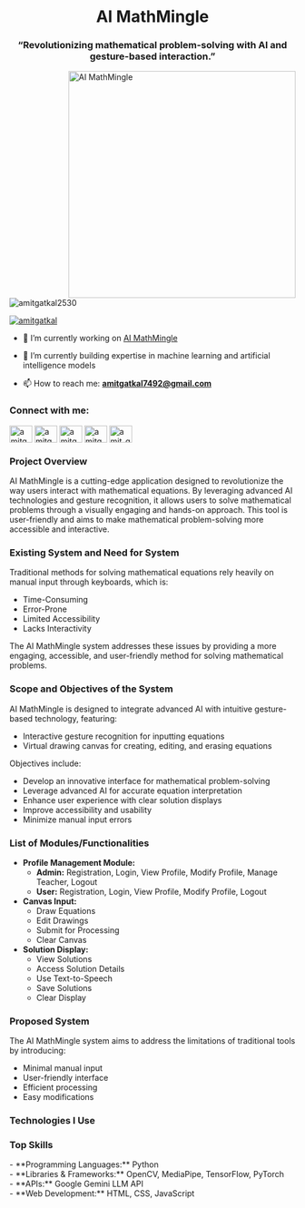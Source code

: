 <h1 align="center">AI MathMingle</h1>
<h3 align="center">“Revolutionizing mathematical problem-solving with AI and gesture-based interaction.”</h3>

<img align="right" alt="AI MathMingle" width="400" src="https://schulich.yorku.ca/wp-content/uploads/2020/04/AI-android-at-touch-screen.jpg">

<p align="left"> <img src="https://komarev.com/ghpvc/?username=amitgatkal2530&label=Profile%20views&color=0e75b6&style=flat" alt="amitgatkal2530" /> </p>

<p align="left"> <a href="https://twitter.com/amitgatkal" target="blank"><img src="https://img.shields.io/twitter/follow/amitgatkal?logo=twitter&style=for-the-badge" alt="amitgatkal" /></a> </p>

- 🔭 I’m currently working on [AI MathMingle](https://github.com/amitgatkal2530/AI-MathMingle)
- 🌱 I’m currently building expertise in machine learning and artificial intelligence models

- 📫 How to reach me: **amitgatkal7492@gmail.com**

<h3 align="left">Connect with me:</h3>
<p align="left">
<a href="https://twitter.com/amitgatkal" target="blank"><img align="center" src="https://raw.githubusercontent.com/rahuldkjain/github-profile-readme-generator/master/src/images/icons/Social/twitter.svg" alt="amitgatkal" height="30" width="40" /></a>
<a href="https://linkedin.com/in/amitgatkal" target="blank"><img align="center" src="https://raw.githubusercontent.com/rahuldkjain/github-profile-readme-generator/master/src/images/icons/Social/linked-in-alt.svg" alt="amitgatkal" height="30" width="40" /></a>
<a href="https://instagram.com/amitgatkal" target="blank"><img align="center" src="https://raw.githubusercontent.com/rahuldkjain/github-profile-readme-generator/master/src/images/icons/Social/instagram.svg" alt="amitgatkal" height="30" width="40" /></a>
<a href="https://www.hackerrank.com/amitgatkal789" target="blank"><img align="center" src="https://raw.githubusercontent.com/rahuldkjain/github-profile-readme-generator/master/src/images/icons/Social/hackerrank.svg" alt="amitgatkal789" height="30" width="40" /></a>
<a href="https://www.leetcode.com/amit_gatkal" target="blank"><img align="center" src="https://raw.githubusercontent.com/rahuldkjain/github-profile-readme-generator/master/src/images/icons/Social/leet-code.svg" alt="amit_gatkal" height="30" width="40" /></a>
</p>

<h3 align="left">Project Overview</h3>
<p align="left">
AI MathMingle is a cutting-edge application designed to revolutionize the way users interact with mathematical equations. By leveraging advanced AI technologies and gesture recognition, it allows users to solve mathematical problems through a visually engaging and hands-on approach. This tool is user-friendly and aims to make mathematical problem-solving more accessible and interactive.
</p>

<h3 align="left">Existing System and Need for System</h3>
<p align="left">
Traditional methods for solving mathematical equations rely heavily on manual input through keyboards, which is:
<ul>
  <li>Time-Consuming</li>
  <li>Error-Prone</li>
  <li>Limited Accessibility</li>
  <li>Lacks Interactivity</li>
</ul>
The AI MathMingle system addresses these issues by providing a more engaging, accessible, and user-friendly method for solving mathematical problems.
</p>

<h3 align="left">Scope and Objectives of the System</h3>
<p align="left">
AI MathMingle is designed to integrate advanced AI with intuitive gesture-based technology, featuring:
<ul>
  <li>Interactive gesture recognition for inputting equations</li>
  <li>Virtual drawing canvas for creating, editing, and erasing equations</li>
</ul>
Objectives include:
<ul>
  <li>Develop an innovative interface for mathematical problem-solving</li>
  <li>Leverage advanced AI for accurate equation interpretation</li>
  <li>Enhance user experience with clear solution displays</li>
  <li>Improve accessibility and usability</li>
  <li>Minimize manual input errors</li>
</ul>
</p>

<h3 align="left">List of Modules/Functionalities</h3>
<ul>
  <li><strong>Profile Management Module:</strong>
    <ul>
      <li><strong>Admin:</strong> Registration, Login, View Profile, Modify Profile, Manage Teacher, Logout</li>
      <li><strong>User:</strong> Registration, Login, View Profile, Modify Profile, Logout</li>
    </ul>
  </li>
  <li><strong>Canvas Input:</strong>
    <ul>
      <li>Draw Equations</li>
      <li>Edit Drawings</li>
      <li>Submit for Processing</li>
      <li>Clear Canvas</li>
    </ul>
  </li>
  <li><strong>Solution Display:</strong>
    <ul>
      <li>View Solutions</li>
      <li>Access Solution Details</li>
      <li>Use Text-to-Speech</li>
      <li>Save Solutions</li>
      <li>Clear Display</li>
    </ul>
  </li>
</ul>



<h3 align="left">Proposed System</h3>
<p align="left">
The AI MathMingle system aims to address the limitations of traditional tools by introducing:
<ul>
  <li>Minimal manual input</li>
  <li>User-friendly interface</li>
  <li>Efficient processing</li>
  <li>Easy modifications</li>
</ul>
</p>




<h3 align="left">Technologies I Use</h3>
<h3 align="left">Top Skills</h3>
<p align="left">
- **Programming Languages:** Python<br>
- **Libraries & Frameworks:** OpenCV, MediaPipe, TensorFlow, PyTorch<br>
- **APIs:** Google Gemini LLM API<br>
- **Web Development:** HTML, CSS, JavaScript
</p>
